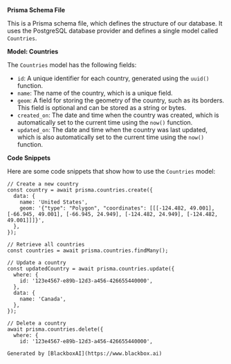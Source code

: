  **Prisma Schema File**

This is a Prisma schema file, which defines the structure of our database. It uses the PostgreSQL database provider and defines a single model called `Countries`.

**Model: Countries**

The `Countries` model has the following fields:

- `id`: A unique identifier for each country, generated using the `uuid()` function.
- `name`: The name of the country, which is a unique field.
- `geom`: A field for storing the geometry of the country, such as its borders. This field is optional and can be stored as a string or bytes.
- `created_on`: The date and time when the country was created, which is automatically set to the current time using the `now()` function.
- `updated_on`: The date and time when the country was last updated, which is also automatically set to the current time using the `now()` function.

**Code Snippets**

Here are some code snippets that show how to use the `Countries` model:

```
// Create a new country
const country = await prisma.countries.create({
  data: {
    name: 'United States',
    geom: '{"type": "Polygon", "coordinates": [[[-124.482, 49.001], [-66.945, 49.001], [-66.945, 24.949], [-124.482, 24.949], [-124.482, 49.001]]]}',
  },
});

// Retrieve all countries
const countries = await prisma.countries.findMany();

// Update a country
const updatedCountry = await prisma.countries.update({
  where: {
    id: '123e4567-e89b-12d3-a456-426655440000',
  },
  data: {
    name: 'Canada',
  },
});

// Delete a country
await prisma.countries.delete({
  where: {
    id: '123e4567-e89b-12d3-a456-426655440000',

Generated by [BlackboxAI](https://www.blackbox.ai)